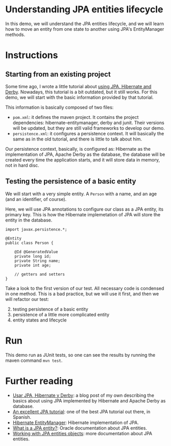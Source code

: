 # Understanding JPA entities lifecycle

In this demo, we will understand the JPA entities lifecycle, and we will
learn how to move an entity from one state to another using JPA's 
EntityManager methods.

# Instructions

## Starting from an existing project

Some time ago, I wrote a little tutorial about 
[using JPA, Hibernate and Derby](http://rchavarria.github.io/blog/2011/05/19/uso-de-jpa-hibernate-y-derby).
Nowadays, this tutorial is a bit outdated, but it still works. For this demo,
we will start with the basic information provided by that tutorial.

This information is basically composed of two files:

- `pom.xml`: it defines the maven project. It contains the project dependencies: 
hibernate-entitymanager, derby and junit. Their versions will be updated, but
they are still valid frameworks to develop our demo.
- `persistence.xml`: it configures a persistence context. It will basically the
same as in the old tutorial, and there is little to talk about him.

Our persistence context, basically, is configured as: Hibernate as the implementation
of JPA, Apache Derby as the database, the database will be created every time
the application starts, and it will store data in memory, not in hard disc.

## Testing the persistence of a basic entity

We will start with a very simple entity. A `Person` with a name, and an age (and
an identifier, of course). 

Here, we will use JPA annotations to configure our class as a JPA entity, its
primary key. This is how the Hibernate implemetation of JPA will store the entity
in the database.

    import javax.persistence.*;

    @Entity
    public class Person {

        @Id @GeneratedValue
        private long id;
        private String name;
        private int age;

        // getters and setters
    }

Take a look to the first version of our test. All necessary code is condensed in
one method. This is a bad practice, but we will use it first, and then we will
refactor our test:



2. testing persistence of a basic entity
3. persistence of a little more complicated entity
4. entity states and lifecycle

# Run

This demo run as JUnit tests, so one can see the results by running the maven
command `mvn test`. 

# Further reading

- [Usar JPA, Hibernate y Derby](http://rchavarria.github.io/blog/2011/05/19/uso-de-jpa-hibernate-y-derby):
a blog post of my own describing the basics about using JPA implemented by Hibernate 
and Apache Derby as database.
- [An excellent JPA tutorial](http://www.davidmarco.es/blog/entrada.php?id=144): 
one of the best JPA tutorial out there, in Spanish.
- [Hibernate EntityManager](http://docs.jboss.org/hibernate/core/4.0/hem/en-US/html_single): 
Hibernate implementation of JPA. 
- [What is a JPA entity?](http://docs.oracle.com/cd/E16439_01/doc.1013/e13981/undejbs003.htm): 
Oracle documentation about JPA entities. 
- [Working with JPA entities objects](http://www.objectdb.com/java/jpa/persistence/managed): 
more documentation about JPA entities.
